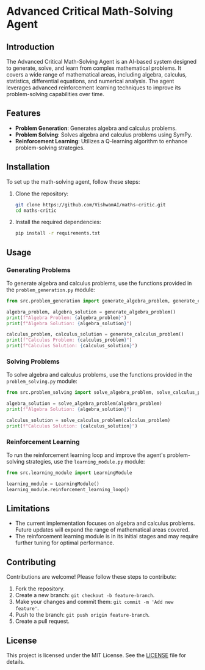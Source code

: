 # Advanced Critical Math-Solving Agent

## Introduction
The Advanced Critical Math-Solving Agent is an AI-based system designed to generate, solve, and learn from complex mathematical problems. It covers a wide range of mathematical areas, including algebra, calculus, statistics, differential equations, and numerical analysis. The agent leverages advanced reinforcement learning techniques to improve its problem-solving capabilities over time.

## Features
- **Problem Generation**: Generates algebra and calculus problems.
- **Problem Solving**: Solves algebra and calculus problems using SymPy.
- **Reinforcement Learning**: Utilizes a Q-learning algorithm to enhance problem-solving strategies.

## Installation
To set up the math-solving agent, follow these steps:

1. Clone the repository:
   ```bash
   git clone https://github.com/VishwamAI/maths-critic.git
   cd maths-critic
   ```

2. Install the required dependencies:
   ```bash
   pip install -r requirements.txt
   ```

## Usage
### Generating Problems
To generate algebra and calculus problems, use the functions provided in the `problem_generation.py` module:
```python
from src.problem_generation import generate_algebra_problem, generate_calculus_problem

algebra_problem, algebra_solution = generate_algebra_problem()
print(f"Algebra Problem: {algebra_problem}")
print(f"Algebra Solution: {algebra_solution}")

calculus_problem, calculus_solution = generate_calculus_problem()
print(f"Calculus Problem: {calculus_problem}")
print(f"Calculus Solution: {calculus_solution}")
```

### Solving Problems
To solve algebra and calculus problems, use the functions provided in the `problem_solving.py` module:
```python
from src.problem_solving import solve_algebra_problem, solve_calculus_problem

algebra_solution = solve_algebra_problem(algebra_problem)
print(f"Algebra Solution: {algebra_solution}")

calculus_solution = solve_calculus_problem(calculus_problem)
print(f"Calculus Solution: {calculus_solution}")
```

### Reinforcement Learning
To run the reinforcement learning loop and improve the agent's problem-solving strategies, use the `learning_module.py` module:
```python
from src.learning_module import LearningModule

learning_module = LearningModule()
learning_module.reinforcement_learning_loop()
```

## Limitations
- The current implementation focuses on algebra and calculus problems. Future updates will expand the range of mathematical areas covered.
- The reinforcement learning module is in its initial stages and may require further tuning for optimal performance.

## Contributing
Contributions are welcome! Please follow these steps to contribute:
1. Fork the repository.
2. Create a new branch: `git checkout -b feature-branch`.
3. Make your changes and commit them: `git commit -m 'Add new feature'`.
4. Push to the branch: `git push origin feature-branch`.
5. Create a pull request.

## License
This project is licensed under the MIT License. See the [LICENSE](LICENSE) file for details.

